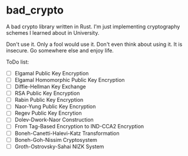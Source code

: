 # bad_crypto
A bad crypto library written in Rust. I'm just implementing cryptography schemes I learned about in University.

Don't use it. Only a fool would use it. Don't even think about using it. It is insecure. Go somewhere else and enjoy life.

ToDo list:

* [ ] Elgamal Public Key Encryption
* [ ] Elgamal Homomorphic Public Key Encryption
* [ ] Diffie-Hellman Key Exchange
* [ ] RSA Public Key Encryption
* [ ] Rabin Public Key Encryption
* [ ] Naor-Yung Public Key Encryption
* [ ] Regev Public Key Encrytion
* [ ] Dolev-Dwork-Naor Construction
* [ ] From Tag-Based Encryption to IND-CCA2 Encryption
* [ ] Boneh-Canetti-Halevi-Katz Transformation
* [ ] Boneh-Goh-Nissim Cryptosystem
* [ ] Groth-Ostrovsky-Sahai NIZK System
